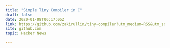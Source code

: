 ```yaml
---
title: "Simple Tiny Compiler in C"
draft: false
date: 2020-01-08T06:17:05Z
link: https://github.com/zakirullin/tiny-compiler?utm_medium=RSS&utm_source=hune
site: github.com
topic: Hacker News  

---
```

